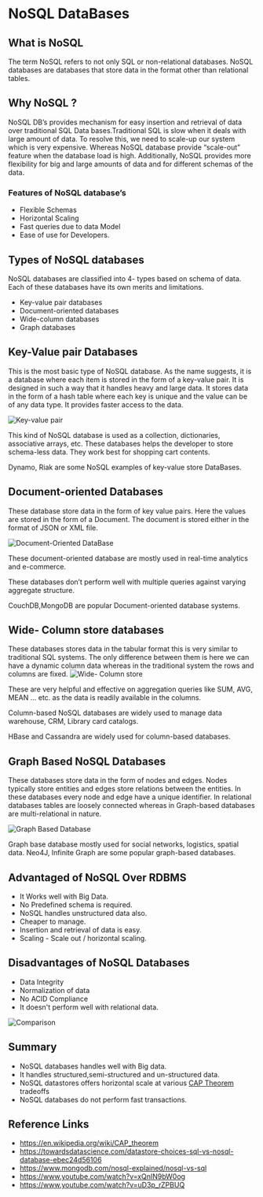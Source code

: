 # NoSQL DataBases

## What is NoSQL

The term NoSQL refers to not only SQL or non-relational databases. NoSQL databases are databases that store data in the format other than relational tables.

## Why NoSQL ?

NoSQL DB’s provides mechanism for easy insertion and retrieval of data over traditional SQL Data bases.Traditional SQL is slow when it deals with large amount of data. To resolve this, we need to scale-up our system which is very expensive. Whereas NoSQL database provide “scale-out” feature when the database load is high. Additionally, NoSQL provides more flexibility for big and large amounts of data and for different schemas of the data.

### Features of NoSQL database’s

* Flexible Schemas
* Horizontal Scaling
* Fast queries due to data Model
* Ease of use for Developers.
  
## Types of NoSQL databases

NoSQL databases are classified into 4- types based on schema of data. Each of these databases have its own merits and limitations.
*  Key-value pair databases
*  Document-oriented databases
*  Wide-column databases
*  Graph databases
  
## Key-Value pair Databases

This is the most basic type of NoSQL database. As the name suggests, it is a database where each item is stored in the form of a key-value pair. It is designed in such a way that it handles heavy and large data. It stores data in the form of a hash table where each key is unique and the value can be of any data type. It provides faster access to the data.

![Key-value pair](https://i.stack.imgur.com/nzc2C.png)

This kind of NoSQL database is used as a collection, dictionaries, associative arrays, etc. These databases helps the developer to store schema-less data. They work best for shopping cart contents.

Dynamo, Riak are some NoSQL examples of key-value store DataBases.


## Document-oriented Databases

These database store data in the form of key value pairs. Here the values are stored in the form of a Document. The document is stored either in the format of JSON or XML file.

![Document-Oriented DataBase](https://www.researchgate.net/profile/Andre-Ribeiro-9/publication/288872507/figure/fig4/AS:669111159910404@1536539940239/Example-of-a-documents-oriented-database-for-the-Academic-Management-System.png)

These document-oriented database are mostly used in real-time analytics and e-commerce. 

These databases don’t perform well with multiple queries against varying aggregate structure.

CouchDB,MongoDB are popular Document-oriented database systems.

## Wide- Column store databases

These databases stores data in the tabular format this is very similar to traditional SQL systems. The only difference between them is here we can have a dynamic column data whereas in the traditional system the rows and columns are fixed.
![Wide- Column store](https://www.researchgate.net/profile/Michael-Mior/publication/264859776/figure/fig1/AS:668915290083333@1536493241409/Data-layout-in-wide-column-stores.png)

These are very helpful and effective on aggregation queries like SUM, AVG, MEAN ... etc. as the data is readily available in the columns. 

Column-based NoSQL databases are widely used to manage data warehouse, CRM, Library card catalogs.

HBase and Cassandra are widely used for column-based databases.

## Graph Based NoSQL Databases

These databases store data in the form of nodes and edges. Nodes typically store entities and edges store relations between the entities. In these databases every node and edge have a unique identifier. In relational databases tables are loosely connected whereas in Graph-based databases are multi-relational in nature.

![Graph Based Database](https://dist.neo4j.com/wp-content/uploads/20180814232054/graph-technology-data-model.png)

Graph base database mostly used for social networks, logistics, spatial data.
Neo4J, Infinite Graph are some popular graph-based databases.

## Advantaged of NoSQL Over RDBMS
* It Works well with Big Data.
* No Predefined schema is required. 
* NoSQL handles unstructured data also.
* Cheaper to manage.
* Insertion and retrieval of data is easy.
* Scaling - Scale out / horizontal scaling.

## Disadvantages of NoSQL Databases
* Data Integrity
* Normalization of data
* No ACID Compliance
* It doesn't perform well with relational data.
  
![Comparison](https://miro.medium.com/max/1000/1*1QyI7Zxx73mkG0FcwNUyuw.jpeg)
  
## Summary
* NoSQL databases handles well with Big data.
* It handles structured,semi-structured and un-structured data.
* NoSQL datastores offers horizontal scale at various [CAP Theorem](https://en.wikipedia.org/wiki/CAP_theorem) tradeoffs
* NoSQL databases do not perform fast transactions.
  
## Reference Links
* https://en.wikipedia.org/wiki/CAP_theorem
* https://towardsdatascience.com/datastore-choices-sql-vs-nosql-database-ebec24d56106
* https://www.mongodb.com/nosql-explained/nosql-vs-sql
* https://www.youtube.com/watch?v=xQnIN9bW0og
* https://www.youtube.com/watch?v=uD3p_rZPBUQ